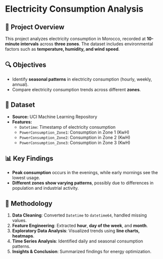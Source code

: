 # Electricity Consumption Analysis

## 📌 Project Overview
This project analyzes electricity consumption in Morocco, recorded at **10-minute intervals** across **three zones**. The dataset includes environmental factors such as **temperature, humidity, and wind speed**.

## 🔍 Objectives
- Identify **seasonal patterns** in electricity consumption (hourly, weekly, annual).
- Compare electricity consumption trends across different **zones**.

## 📂 Dataset
- **Source:** UCI Machine Learning Repository
- **Features:**
  - `Datetime`: Timestamp of electricity consumption
  - `PowerConsumption_Zone1`: Consumption in Zone 1 (KwH)
  - `PowerConsumption_Zone2`: Consumption in Zone 2 (KwH)
  - `PowerConsumption_Zone3`: Consumption in Zone 3 (KwH)
  

## 📊 Key Findings
- **Peak consumption** occurs in the evenings, while early mornings see the lowest usage.
- **Different zones show varying patterns**, possibly due to differences in population and industrial activity.

## 📌 Methodology
1. **Data Cleaning**: Converted `Datetime` to `datetime64`, handled missing values.
2. **Feature Engineering**: Extracted **hour**, **day of the week**, and **month**.
3. **Exploratory Data Analysis**: Visualized trends using **line charts, heatmaps**.
4. **Time Series Analysis**: Identified daily and seasonal consumption patterns.
5. **Insights & Conclusion**: Summarized findings for energy optimization.
